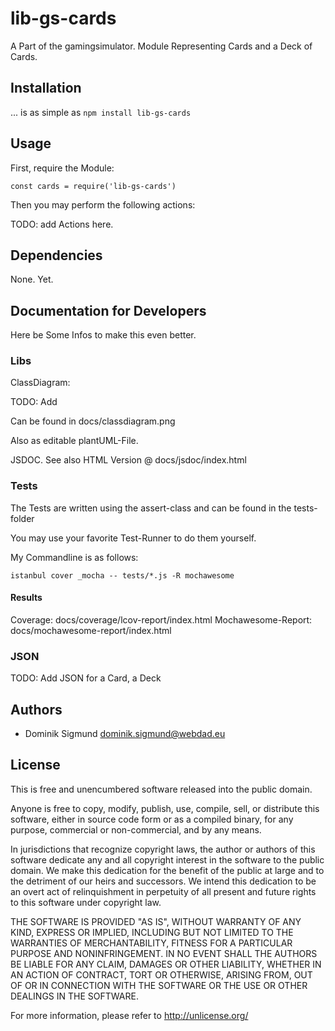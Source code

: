 # lib-gs-cards

A Part of the gamingsimulator. Module Representing Cards and a Deck of Cards.

## Installation

... is as simple as `npm install lib-gs-cards`

## Usage

First, require the Module:

`const cards = require('lib-gs-cards')`

Then you may perform the following actions:

TODO: add Actions here.

## Dependencies

None. Yet.

## Documentation for Developers

Here be Some Infos to make this even better.

### Libs

ClassDiagram:

TODO: Add

Can be found in docs/classdiagram.png

Also as editable plantUML-File.

JSDOC. See also HTML Version @ docs/jsdoc/index.html

### Tests

The Tests are written using the assert-class and can be found in the tests-folder

You may use your favorite Test-Runner to do them yourself.

My Commandline is as follows:

`istanbul cover _mocha -- tests/*.js -R mochawesome`

#### Results

Coverage: docs/coverage/lcov-report/index.html
Mochawesome-Report: docs/mochawesome-report/index.html

### JSON

TODO: Add JSON for a Card, a Deck

## Authors

* Dominik Sigmund <dominik.sigmund@webdad.eu>

## License

This is free and unencumbered software released into the public domain.

Anyone is free to copy, modify, publish, use, compile, sell, or
distribute this software, either in source code form or as a compiled
binary, for any purpose, commercial or non-commercial, and by any
means.

In jurisdictions that recognize copyright laws, the author or authors
of this software dedicate any and all copyright interest in the
software to the public domain. We make this dedication for the benefit
of the public at large and to the detriment of our heirs and
successors. We intend this dedication to be an overt act of
relinquishment in perpetuity of all present and future rights to this
software under copyright law.

THE SOFTWARE IS PROVIDED "AS IS", WITHOUT WARRANTY OF ANY KIND,
EXPRESS OR IMPLIED, INCLUDING BUT NOT LIMITED TO THE WARRANTIES OF
MERCHANTABILITY, FITNESS FOR A PARTICULAR PURPOSE AND NONINFRINGEMENT.
IN NO EVENT SHALL THE AUTHORS BE LIABLE FOR ANY CLAIM, DAMAGES OR
OTHER LIABILITY, WHETHER IN AN ACTION OF CONTRACT, TORT OR OTHERWISE,
ARISING FROM, OUT OF OR IN CONNECTION WITH THE SOFTWARE OR THE USE OR
OTHER DEALINGS IN THE SOFTWARE.

For more information, please refer to <http://unlicense.org/>
